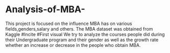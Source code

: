 # Analysis-of-MBA-
This project is focused on the influence MBA has on various fields,genders,salary and others.
The MBA dataset was obtained from Kaggle 
#Incite
#First visual
We try to analyze the  courses people  did during their Undergraduate program and their gender as well as the growth rate whether an increase or decrease in the people who obtain MBA.
